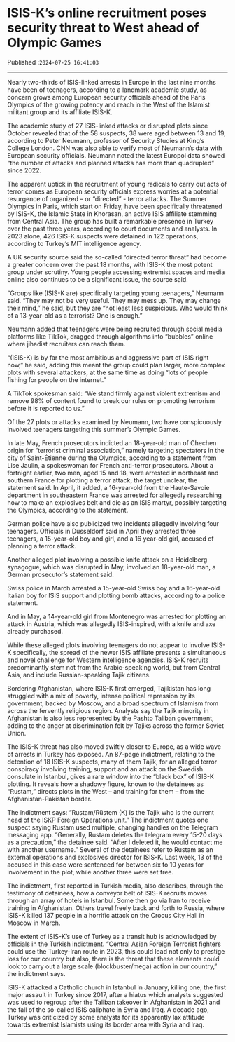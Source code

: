 # ISIS-K’s online recruitment poses security threat to West ahead of Olympic Games

Published :`2024-07-25 16:41:03`

---

Nearly two-thirds of ISIS-linked arrests in Europe in the last nine months have been of teenagers, according to a landmark academic study, as concern grows among European security officials ahead of the Paris Olympics of the growing potency and reach in the West of the Islamist militant group and its affiliate ISIS-K.

The academic study of 27 ISIS-linked attacks or disrupted plots since October revealed that of the 58 suspects, 38 were aged between 13 and 19, according to Peter Neumann, professor of Security Studies at King’s College London. CNN was also able to verify most of Neumann’s data with European security officials. Neumann noted the latest Europol data showed “the number of attacks and planned attacks has more than quadrupled” since 2022.

The apparent uptick in the recruitment of young radicals to carry out acts of terror comes as European security officials express worries at a potential resurgence of organized – or “directed” - terror attacks. The Summer Olympics in Paris, which start on Friday, have been specifically threatened by ISIS-K, the Islamic State in Khorasan, an active ISIS affiliate stemming from Central Asia. The group has built a remarkable presence in Turkey over the past three years, according to court documents and analysts. In 2023 alone, 426 ISIS-K suspects were detained in 122 operations, according to Turkey’s MIT intelligence agency.

A UK security source said the so-called “directed terror threat” had become a greater concern over the past 18 months, with ISIS-K the most potent group under scrutiny. Young people accessing extremist spaces and media online also continues to be a significant issue, the source said.

“Groups like (ISIS-K are) specifically targeting young teenagers,” Neumann said. “They may not be very useful. They may mess up. They may change their mind,” he said, but they are “not least less suspicious. Who would think of a 13-year-old as a terrorist? One is enough.”

Neumann added that teenagers were being recruited through social media platforms like TikTok, dragged through algorithms into “bubbles” online where jihadist recruiters can reach them.

“(ISIS-K) is by far the most ambitious and aggressive part of ISIS right now,” he said, adding this meant the group could plan larger, more complex plots with several attackers, at the same time as doing “lots of people fishing for people on the internet.”

A TikTok spokesman said: “We stand firmly against violent extremism and remove 98% of content found to break our rules on promoting terrorism before it is reported to us.”

Of the 27 plots or attacks examined by Neumann, two have conspicuously involved teenagers targeting this summer’s Olympic Games.

In late May, French prosecutors indicted an 18-year-old man of Chechen origin for “terrorist criminal association,” namely targeting spectators in the city of Saint-Étienne during the Olympics, according to a statement from Lise Jaulin, a spokeswoman for French anti-terror prosecutors. About a fortnight earlier, two men, aged 15 and 18, were arrested in northeast and southern France for plotting a terror attack, the target unclear, the statement said. In April, it added, a 16-year-old from the Haute-Savoie department in southeastern France was arrested for allegedly researching how to make an explosives belt and die as an ISIS martyr, possibly targeting the Olympics, according to the statement.

German police have also publicized two incidents allegedly involving four teenagers. Officials in Dusseldorf said in April they arrested three teenagers, a 15-year-old boy and girl, and a 16 year-old girl, accused of planning a terror attack.

Another alleged plot involving a possible knife attack on a Heidelberg synagogue, which was disrupted in May, involved an 18-year-old man, a German prosecutor’s statement said.

Swiss police in March arrested a 15-year-old Swiss boy and a 16-year-old Italian boy for ISIS support and plotting bomb attacks, according to a police statement.

And in May, a 14-year-old girl from Montenegro was arrested for plotting an attack in Austria, which was allegedly ISIS-inspired, with a knife and axe already purchased.

While these alleged plots involving teenagers do not appear to involve ISIS-K specifically, the spread of the newer ISIS affiliate presents a simultaneous and novel challenge for Western intelligence agencies. ISIS-K recruits predominantly stem not from the Arabic-speaking world, but from Central Asia, and include Russian-speaking Tajik citizens.

Bordering Afghanistan, where ISIS-K first emerged, Tajikistan has long struggled with a mix of poverty, intense political repression by its government, backed by Moscow, and a broad spectrum of Islamism from across the fervently religious region. Analysts say the Tajik minority in Afghanistan is also less represented by the Pashto Taliban government, adding to the anger at discrimination felt by Tajiks across the former Soviet Union.

The ISIS-K threat has also moved swiftly closer to Europe, as a wide wave of arrests in Turkey has exposed. An 87-page indictment, relating to the detention of 18 ISIS-K suspects, many of them Tajik, for an alleged terror conspiracy involving training, support and an attack on the Swedish consulate in Istanbul, gives a rare window into the “black box” of ISIS-K plotting. It reveals how a shadowy figure, known to the detainees as “Rustam,” directs plots in the West – and training for them – from the Afghanistan-Pakistan border.

The indictment says: “Rustam/Rüstem (K) is the Tajik who is the current head of the ISKP Foreign Operations unit.” The indictment quotes one suspect saying Rustam used multiple, changing handles on the Telegram messaging app. “Generally, Rustam deletes the telegram every 15-20 days as a precaution,” the detainee said. “After I deleted it, he would contact me with another username.” Several of the detainees refer to Rustam as an external operations and explosives director for ISIS-K. Last week, 13 of the accused in this case were sentenced for between six to 10 years for involvement in the plot, while another three were set free.

The indictment, first reported in Turkish media, also describes, through the testimony of detainees, how a conveyor belt of ISIS-K recruits moves through an array of hotels in Istanbul. Some then go via Iran to receive training in Afghanistan. Others travel freely back and forth to Russia, where ISIS-K killed 137 people in a horrific attack on the Crocus City Hall in Moscow in March.

The extent of ISIS-K’s use of Turkey as a transit hub is acknowledged by officials in the Turkish indictment. “Central Asian Foreign Terrorist fighters could use the Turkey-Iran route in 2023, this could lead not only to prestige loss for our country but also, there is the threat that these elements could look to carry out a large scale (blockbuster/mega) action in our country,” the indictment says.

ISIS-K attacked a Catholic church in Istanbul in January, killing one, the first major assault in Turkey since 2017, after a hiatus which analysts suggested was used to regroup after the Taliban takeover in Afghanistan in 2021 and the fall of the so-called ISIS caliphate in Syria and Iraq. A decade ago, Turkey was criticized by some analysts for its apparently lax attitude towards extremist Islamists using its border area with Syria and Iraq.

---

